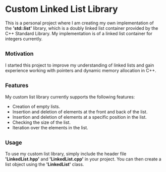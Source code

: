 # Custom Linked List Library

This is a personal project where I am creating my own implementation of the **'std::list'** library, which is a doubly linked list container provided by the C++ Standard Library. My implementation is of a linked list container for integers currently.

## <span style="font-size: smaller;">Motivation</span>

 I started this project to improve my understanding of linked lists and gain experience working with pointers and dynamic memory allocation in C++.


## <span style="font-size: smaller;">Features</span>

My custom list library currently supports the following features:

- Creation of empty lists.
- Insertion and deletion of elements at the front and back of the list.
- Insertion and deletion of elements at a specific position in the list.
- Checking the size of the list.
- Iteration over the elements in the list.

## <span style="font-size: smaller;">Usage</span>

To use my custom list library, simply include the header file **'LinkedList.hpp'** and **'LinkedList.cpp'** in your project. You can then create a list object using the **'LinkedList'** class.
